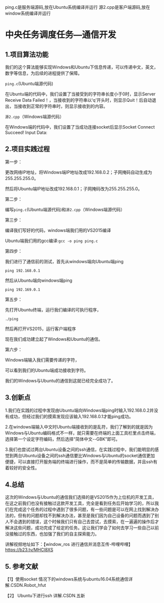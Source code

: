 ping.c是服务端源码,放在Ubuntu系统编译并运行
源2.cpp是客户端源码,放在window系统编译并运行

# 中央任务调度任务—通信开发

 

## 1.项目算法功能

我们的这个算法能够实现Windows和Ubuntu下信息传递，可以传递中文，英文，数字等信息，为后续的进程提供了保障。                    

`ping.c`(Ubuntu端源代码)

在Ubuntu端的代码中，我们设置了当接受到的字符串长度小于0时，显示Server Receive Data Failed！，当接收到的字符串以‘q’开头时，则显示Quit！后自动退出，当接收到正常的字符串时，则显示接收到的内容。

`源2.cpp`（Windows端源代码）

在Windows端的代码中，我们设置了当成功连接socket后显示Socket Connect Succeed! Input Data:

## 2.项目实践过程

第一步：

更改网络IP地址，将Windows端IP地址改成192.168.0.2；子网掩码自动生成为255.255.255.0。

然后将Ubuntu端IP地址改成192.168.0.1；子网掩码改为255.255.255.0。

第二步：

编写`ping.c`(Ubuntu端源代码)和`源2.cpp`（Windows端源代码）

第三步：

编译我们写好的代码，windows端我们用的VS2015编译

Ubuntu端我们用的gcc编译:`gcc -o ping ping.c`

第四步：

我们进行了通信前的测试，首先从windows端向Ubuntu端ping

 `ping 192.168.0.1`

然后从Ubuntu端向windows端ping

 `ping 192.169.0.1`

第五步：

先打开Ubuntu终端，运行我们编译的可执行程序，

 `./ping`

然后再打开VS2015，运行客户端程序

现在我们成功建立起了Windows和Ubuntu的通信。

第六步：

Windows端输入我们需要传递的字符，

可以看到我们的Ubuntu端成功接收到字符。

我们的Windows与Ubuntu的通信到这就已经完全成功了。



## 3.创新点

1.我们在实践的过程中发现由Ubuntu端向Windows端ping时输入192.168.0.2并没有成功，但经过我们的摸索发现应该输入192.168.0.1才能ping成功。

2.在windows端输入中文时Ubuntu端接收到的是乱符，我们了解到的就是因为Windows与Ubuntu编码格式不一样，就只需要在终端的上面工具栏里点击终端，选择第一个设定字符编码，然后选择“简体中文--GBK”即可。

3.我们也尝试过两台Ubuntu设备之间的ssh通信，在实践过程中，我们能明显的感觉到两台Ubuntu设备之间的ssh通信要比Windows与Ubuntu的socket通信更加便捷，可以直接打开服务端的终端进行操作，而不是简单的传输数据，并且ssh有着较好的安全性。

 

## 4.总结

 这次的Windows与Ubuntu的通信我们选择的是VS2015作为上位机的开发工具，在这之前我们也没有接触过这款开发工具，完全是看到任务后开始学习的，所以我们在完成这个任务的过程中遇到了很多问题，有一些问题是可以在网上找到解决办法的，但有的问题却找不到解决办法，甚至是我们因为自己设备的问题而遇到了别人不会遇到的错误，这个时候我们只有自己去尝试，去摸索，在一遍遍的操作后才解决这些问题，成功完成了给定的任务。这让我们学会了如何去学习一些自己以前没接触过的东西，也加强了我们的自主探索能力。

讲解视频地址如下：【window_ros 进行通信并消息互传-哔哩哔哩】 https://b23.tv/MHCl8XS

 

## 5. 参考文献

【1】使用socket 情况下的windows系统与ubuntu16.04系统通信详解.CSDN.Robot_hfut

【2】 Ubuntu下进行ssh 详解.CSDN.五新

 